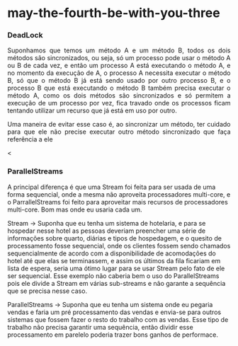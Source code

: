 # may-the-fourth-be-with-you-three



### DeadLock



<p style="text-align: justify"> Suponhamos que temos um método A e um método B, todos os dois métodos são sincronizados, ou seja, só um processo pode usar o método A ou B de cada vez, e então um processo A está executando o método A, e no momento da execução de A, o processo A necessita executar o método B, só que o método B já está sendo usado por outro processo B, e o processo B que está executando o método B também precisa executar o método A, como os dois métodos são sincronizados e só permitem a execução de um processo por vez, fica travado onde os processos ficam tentando utilizar um recurso que já está em uso por outro. </p>
<p style="text-align: justify">
Uma maneira de evitar esse caso é, ao sincronizar um método, ter cuidado para que ele não precise executar outro método sincronizado que faça referência a ele</p>

<

### ParallelStreams

A principal diferença é que uma Stream foi feita para ser usada de uma forma sequencial, onde a mesma não aproveita processadores multi-core, e o ParrallelStreams foi feito para aproveitar mais recursos de processadores multi-core. Bom mas onde eu usaria cada um.

Stream -> Suponha que eu tenha um sistema de hotelaria, e para se hospedar nesse hotel as pessoas deveriam preencher uma série de informações sobre quarto, diárias e tipos de hospedagem, e o quesito de processamento fosse sequencial, onde os clientes fossem sendo chamados sequencialmente de acordo com a disponibilidade de acomodações do hotel até que elas se terminassem, e assim os últimos da fila ficariam em lista de espera, seria uma ótimo lugar para se usar Stream pelo fato de ele ser sequencial. Esse exemplo não caberia bem o uso do ParallelStreams pois ele divide a Stream em várias sub-streams e não garante a sequência que se precisa nesse caso.

ParallelStreams -> Suponha que eu tenha um sistema onde eu pegaria vendas e faria um pré processamento das vendas e envia-se para outros sistemas que fossem fazer o resto do trabalho com as vendas. Esse tipo de trabalho não precisa garantir uma sequência, então dividir esse processamento em parelelo poderia trazer bons ganhos de performace.
